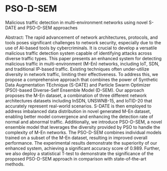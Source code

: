 # PSO-D-SEM

Malicious traffic detection in multi-environment networks using novel S-DATE and PSO-D-SEM approaches

Abstract: The rapid advancement of network architectures, protocols, and tools poses significant challenges to network security, especially due to the use of AI-based tools by cybercriminals. It is crucial to develop a versatile malicious traffic detection system capable of identifying attacks across diverse traffic types. This paper presents an enhanced system for detecting malicious traffic in multi-environment (M-En) networks, including IoT, SDN, and traditional IP-based traffic. Existing techniques often under-utilize diversity in network traffic, limiting their effectiveness. To address this, we propose a comprehensive approach that combines the power of Synthetic Data Augmentation TEchnique (S-DATE) and Particle Swarm Optimizer (PSO)-based Diverse-Self Ensemble Model (D-SEM). Our approach proposes the M-En dataset, a combination of three different network architectures datasets including InSDN, UNSWNB-15, and IoTID-20 that accurately represent real-world scenarios. S-DATE is then employed to address imbalanced data distribution in novel generated M-En dataset, enabling better model convergence and enhancing the detection rate of normal and abnormal traffic. Additionally, we introduce PSO-D-SEM, a novel ensemble model that leverages the diversity provided by PSO to handle the complexity of M-En networks. The PSO-D-SEM combines individual models trained on a subset of the M-En dataset, resulting in improved overall performance. The experimental results demonstrate the superiority of our enhanced system, achieving a significant accuracy score of 0.989. Further, we also deploy a statistical T-test to demonstrate the significance of the proposed PSO-D-SEM approach in comparison with state-of-the-art methods.
